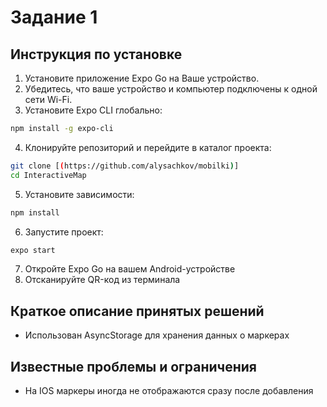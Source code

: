 # Задание 1

## Инструкция по установке

1. Установите приложение Expo Go на Ваше устройство.
2. Убедитесь, что ваше устройство и компьютер подключены к одной сети Wi-Fi.
3. Установите Expo CLI глобально:
```bash
npm install -g expo-cli
```
4. Клонируйте репозиторий и перейдите в каталог проекта:
```bash
git clone [(https://github.com/alysachkov/mobilki)]
cd InteractiveMap
```
5. Установите зависимости:
```bash
npm install
```
6. Запустите проект:
```bash
expo start
```
7. Откройте Expo Go на вашем Android-устройстве
8. Отсканируйте QR-код из терминала

## Краткое описание принятых решений

- Использован AsyncStorage для хранения данных о маркерах

## Известные проблемы и ограничения

- На IOS маркеры иногда не отображаются сразу после добавления
